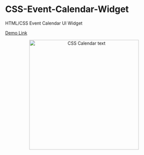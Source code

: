 # CSS-Event-Calendar-Widget
HTML/CSS Event Calendar UI Widget

[Demo Link](bit.ly/2ooqflr)



<p align="center">
  <img src="https://i.imgur.com/5uZ3gFJ.png" width="350" title="CSS Calendar text">
</p>
